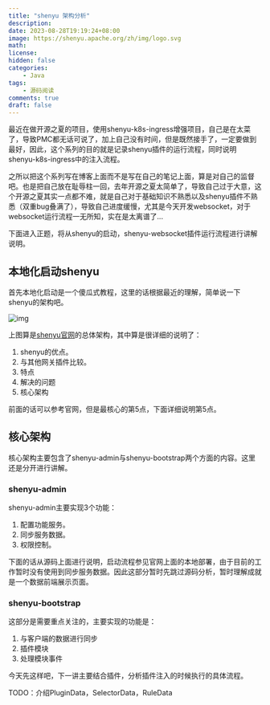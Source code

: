 ```yaml
---
title: "shenyu 架构分析"
description: 
date: 2023-08-28T19:19:24+08:00
image: https://shenyu.apache.org/zh/img/logo.svg
math: 
license: 
hidden: false
categories:
    - Java
tags:
    - 源码阅读
comments: true
draft: false
---
```


最近在做开源之夏的项目，使用shenyu-k8s-ingress增强项目，自己是在太菜了，导致PMC都无话可说了，加上自己没有时间，但是既然接手了，一定要做到最好，因此，这个系列的目的就是记录shenyu插件的运行流程，同时说明shenyu-k8s-ingress中的注入流程。

之所以把这个系列写在博客上面而不是写在自己的笔记上面，算是对自己的监督吧。也是把自己放在耻辱柱一回，去年开源之夏太简单了，导致自己过于大意，这个开源之夏其实一点都不难，就是自己对于基础知识不熟悉以及shenyu插件不熟悉（双重bug叠满了），导致自己进度缓慢，尤其是今天开发websocket，对于websocket运行流程一无所知，实在是太离谱了...

下面进入正题，将从shenyu的启动，shenyu-websocket插件运行流程进行讲解说明。

## 本地化启动shenyu

首先本地化启动是一个傻瓜式教程，这里的话根据最近的理解，简单说一下shenyu的架构吧。

![img](https://shenyu.apache.org/img/shenyu/activite/shenyu-xmind.png)

上图算是[shenyu官网](https://shenyu.apache.org/zh/docs/index)的总体架构，其中算是很详细的说明了：

1. shenyu的优点。
2. 与其他网关插件比较。
3. 特点
4. 解决的问题
5. 核心架构

前面的话可以参考官网，但是最核心的第5点，下面详细说明第5点。

## 核心架构

核心架构主要包含了shenyu-admin与shenyu-bootstrap两个方面的内容。这里还是分开进行讲解。

### shenyu-admin

shenyu-admin主要实现3个功能：

1. 配置功能服务。
2. 同步服务数据。
3. 权限控制。

下面的话从源码上面进行说明，启动流程参见官网上面的本地部署，由于目前的工作暂时没有使用到同步服务数据。因此这部分暂时先跳过源码分析，暂时理解成就是一个数据前端展示页面。

### shenyu-bootstrap

这部分是需要重点关注的，主要实现的功能是：

1. 与客户端的数据进行同步
2. 插件模块
3. 处理模块事件

今天先这样吧，下一讲主要结合插件，分析插件注入的时候执行的具体流程。

TODO：介绍PluginData，SelectorData，RuleData